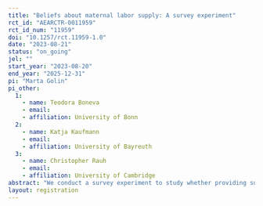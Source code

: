 ```yaml
---
title: "Beliefs about maternal labor supply: A survey experiment"
rct_id: "AEARCTR-0011959"
rct_id_num: "11959"
doi: "10.1257/rct.11959-1.0"
date: "2023-08-21"
status: "on_going"
jel: ""
start_year: "2023-08-20"
end_year: "2025-12-31"
pi: "Marta Golin"
pi_other:
  1:
    - name: Teodora Boneva
    - email: 
    - affiliation: University of Bonn
  2:
    - name: Katja Kaufmann
    - email: 
    - affiliation: University of Bayreuth
  3:
    - name: Christopher Rauh
    - email: 
    - affiliation: University of Cambridge
abstract: "We conduct a survey experiment to study whether providing survey participants with truthful information about the impact of maternal labor supply decisions on child outcomes affects maternal labor supply intentions and beliefs about returns to maternal labor supply. "
layout: registration
---
```


